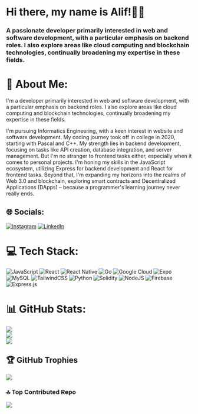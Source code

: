 Hi there, my name is Alif!👋🏻
==========================

### A passionate developer primarily interested in web and software development, with a particular emphasis on backend roles. I also explore areas like cloud computing and blockchain technologies, continually broadening my expertise in these fields.

# 💫 About Me:
I'm a developer primarily interested in web and software development, with a particular emphasis on backend roles. I also explore areas like cloud computing and blockchain technologies, continually broadening my expertise in these fields.

I'm pursuing Informatics Engineering, with a keen interest in website and software development. My coding journey took off in college in 2020, starting with Pascal and C++. My strength lies in backend development, focusing on tasks like API creation, database integration, and server management. But I'm no stranger to frontend tasks either, especially when it comes to personal projects. I'm honing my skills in the JavaScript ecosystem, utilizing Express for backend development and React for frontend tasks. Beyond that, I'm expanding my horizons into the realms of Web 3.0 and blockchain, exploring smart contracts and Decentralized Applications (DApps) – because a programmer's learning journey never really ends.

## 🌐 Socials:
[![Instagram](https://img.shields.io/badge/Instagram-%23E4405F.svg?logo=Instagram&logoColor=white)](https://instagram.com/alifmaulidnr) [![LinkedIn](https://img.shields.io/badge/LinkedIn-%230077B5.svg?logo=linkedin&logoColor=white)](https://linkedin.com/in/alifmaulidanar) 

# 💻 Tech Stack:
![JavaScript](https://img.shields.io/badge/javascript-%23323330.svg?style=for-the-badge&logo=javascript&logoColor=%23F7DF1E) ![React](https://img.shields.io/badge/react-%2320232a.svg?style=for-the-badge&logo=react&logoColor=%2361DAFB) ![React Native](https://img.shields.io/badge/react_native-%2320232a.svg?style=for-the-badge&logo=react&logoColor=%2361DAFB) ![Go](https://img.shields.io/badge/go-%2300ADD8.svg?style=for-the-badge&logo=go&logoColor=white) ![Google Cloud](https://img.shields.io/badge/GoogleCloud-%234285F4.svg?style=for-the-badge&logo=google-cloud&logoColor=white) ![Expo](https://img.shields.io/badge/expo-1C1E24?style=for-the-badge&logo=expo&logoColor=#D04A37) ![MySQL](https://img.shields.io/badge/mysql-4479A1.svg?style=for-the-badge&logo=mysql&logoColor=white) ![TailwindCSS](https://img.shields.io/badge/tailwindcss-%2338B2AC.svg?style=for-the-badge&logo=tailwind-css&logoColor=white) ![Python](https://img.shields.io/badge/python-3670A0?style=for-the-badge&logo=python&logoColor=ffdd54) ![Solidity](https://img.shields.io/badge/Solidity-%23363636.svg?style=for-the-badge&logo=solidity&logoColor=white) ![NodeJS](https://img.shields.io/badge/node.js-6DA55F?style=for-the-badge&logo=node.js&logoColor=white) ![Firebase](https://img.shields.io/badge/firebase-a08021?style=for-the-badge&logo=firebase&logoColor=ffcd34) ![Express.js](https://img.shields.io/badge/express.js-%23404d59.svg?style=for-the-badge&logo=express&logoColor=%2361DAFB)
# 📊 GitHub Stats:
![](https://github-readme-stats.vercel.app/api?username=alifmaulidanar&theme=catppuccin_mocha&hide_border=false&include_all_commits=true&count_private=true)<br/>
![](https://github-readme-streak-stats.herokuapp.com/?user=alifmaulidanar&theme=catppuccin_mocha&hide_border=false)<br/>
![](https://github-readme-stats.vercel.app/api/top-langs/?username=alifmaulidanar&theme=catppuccin_mocha&hide_border=false&include_all_commits=true&count_private=true&layout=compact)

## 🏆 GitHub Trophies
![](https://github-profile-trophy.vercel.app/?username=alifmaulidanar&theme=radical&no-frame=false&no-bg=true&margin-w=4)

<!---
### ✍️ Random Dev Quote
![](https://quotes-github-readme.vercel.app/api?type=horizontal&theme=radical)
-->

### 🔝 Top Contributed Repo
![](https://github-contributor-stats.vercel.app/api?username=alifmaulidanar&limit=5&theme=catppuccin_mocha&combine_all_yearly_contributions=true)

<!---
---
[![](https://visitcount.itsvg.in/api?id=alifmaulidanar&icon=5&color=9)](https://visitcount.itsvg.in)
-->
